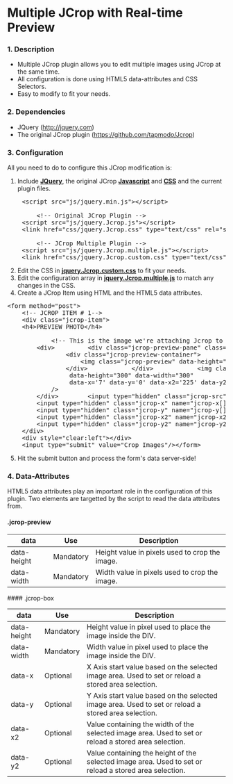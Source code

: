 # Multiple JCrop with Real-time Preview

### 1. Description

* Multiple JCrop plugin allows you to edit multiple images using JCrop at the same time. 
* All configuration is done using HTML5 data-attributes and CSS Selectors.
* Easy to modify to fit your needs.

### 2. Dependencies
* JQuery (http://jquery.com)
* The original JCrop plugin (https://github.com/tapmodo/Jcrop)

### 3. Configuration
All you need to do to configure this JCrop modification is:

1.  Include **[JQuery](js/jquery.min.js)**, the original JCrop **[Javascript](js/jquery.Jcrop.js)** and **[CSS](css/jquery.Jcrop.css)** and the current plugin files.
<pre>
	&lt;script src=&quot;js/jquery.min.js&quot;&gt;&lt;/script&gt;

    	&lt;!-- Original JCrop Plugin --&gt;
	&lt;script src=&quot;js/jquery.Jcrop.js&quot;&gt;&lt;/script&gt;
	&lt;link href=&quot;css/jquery.Jcrop.css&quot; type=&quot;text/css&quot; rel=&quot;stylesheet&quot; /&gt;

    	&lt;!-- JCrop Multiple Plugin --&gt;
	&lt;script src=&quot;js/jquery.Jcrop.multiple.js&quot;&gt;&lt;/script&gt;
	&lt;link href=&quot;css/jquery.Jcrop.custom.css&quot; type=&quot;text/css&quot; rel=&quot;stylesheet&quot;/&gt;
</pre>
2.  Edit the CSS in **[jquery.Jcrop.custom.css](css/jquery.Jcrop.custom.css)** to fit your needs.
3.  Edit the configuration array in **[jquery.Jcrop.multiple.js](js/jquery.Jcrop.multiple.js)** to match any changes in the CSS.
4.  Create a JCrop Item using HTML and the HTML5 data attributes.
<pre>
&lt;form method=&quot;post&quot;&gt;
	&lt;!-- JCROP ITEM # 1--&gt;
	&lt;div class=&quot;jcrop-item&quot;&gt;
	&lt;h4&gt;PREVIEW PHOTO&lt;/h4&gt;

    		&lt;!-- This is the image we're attaching Jcrop to --&gt;
		&lt;div&gt;			&lt;div class=&quot;jcrop-preview-pane&quot; class=&quot;jcrop-transparent-bg&quot;&gt;
				&lt;div class=&quot;jcrop-preview-container&quot;&gt;
					&lt;img class=&quot;jcrop-preview&quot; data-height=&quot;116&quot; data-width=&quot;116&quot; /&gt;
				&lt;/div&gt;			&lt;/div&gt;			&lt;img class=&quot;jcrop-box&quot; src=&quot;demo.png&quot;
			     data-height=&quot;300&quot; data-width=&quot;300&quot;
			     data-x='7' data-y='0' data-x2='225' data-y2='225'
			/&gt;
		&lt;/div&gt;		&lt;input type=&quot;hidden&quot; class=&quot;jcrop-src&quot; name=&quot;jcrop-src[]&quot; /&gt;
		&lt;input type=&quot;hidden&quot; class=&quot;jcrop-x&quot; name=&quot;jcrop-x[]&quot; /&gt;
		&lt;input type=&quot;hidden&quot; class=&quot;jcrop-y&quot; name=&quot;jcrop-y[]&quot; /&gt;
		&lt;input type=&quot;hidden&quot; class=&quot;jcrop-x2&quot; name=&quot;jcrop-x2[]&quot; /&gt;
		&lt;input type=&quot;hidden&quot; class=&quot;jcrop-y2&quot; name=&quot;jcrop-y2[]&quot; /&gt;
	&lt;/div&gt;
	&lt;div style=&quot;clear:left&quot;&gt;&lt;/div&gt;
	&lt;input type=&quot;submit&quot; value=&quot;Crop Images&quot;/&gt;&lt;/form&gt;
</pre>
5.  Hit the submit button and process the form's data server-side!


### 4. Data-Attributes
HTML5 data attributes play an important role in the configuration of this plugin. Two elements are targetted by the script to read the data attributes from.

#### .jcrop-preview
<table>
<thead>
  <tr>
		<th>data</th>
		<th>Use</th>
		<th>Description</th>
	</tr>
</thead>
<tbody>
	<tr>
		<td>data-height</td>
		<td>Mandatory</td>
		<td>Height value in pixels used to crop the image.</td>
	</tr>
	<tr>
		<td>data-width</td>
		<td>Mandatory</td>
		<td>Width value in pixels used to crop the image.</td>
	</tr>
</tbody>
</table>
#### .jcrop-box
<table>
<thead>
	<tr>
		<th>data</th>
		<th>Use</th>
		<th>Description</th>
	</tr>
</thead>
<tbody>
	<tr>
		<td>data-height</td>
		<td>Mandatory</td>
		<td>Height value in pixel used to place the image inside the DIV.</td>
	</tr>
	<tr>
		<td>data-width</td>
		<td>Mandatory</td>
		<td>Width value in pixel used to place the image inside the DIV.</td>
	</tr>
	<tr>
		<td>data-x</td>
		<td>Optional</td>
		<td>X Axis start value based on the selected image area. 
    Used to set or reload a stored area selection.</td>
	</tr>
	<tr>
		<td>data-y</td>
		<td>Optional</td>
		<td>Y Axis start value based on the selected image area. 
    Used to set or reload a stored area selection.</td>
	</tr>
	<tr>
		<td>data-x2</td>
		<td>Optional</td>
		<td>Value containing the width of the selected image area. 
    Used to set or reload a stored area selection.</td>
	</tr>
	<tr>
		<td>data-y2</td>
		<td>Optional</td>
		<td>Value containing the height of the selected image area.
    Used to set or reload a stored area selection.</td>
	</tr>
</tbody>
</table>
